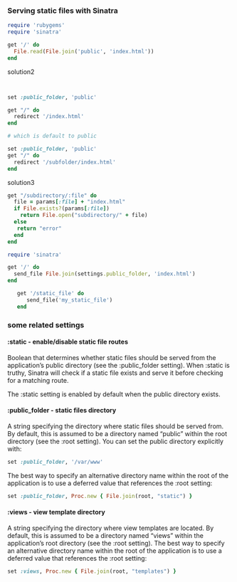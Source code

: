 ### Serving static files with Sinatra


```ruby
require 'rubygems'
require 'sinatra'

get '/' do
  File.read(File.join('public', 'index.html'))
end

```

solution2

```ruby


set :public_folder, 'public'

get "/" do
  redirect '/index.html'
end

# which is default to public

set :public_folder, 'public'
get "/" do
  redirect '/subfolder/index.html' 
end
```

solution3


```ruby
get "/subdirectory/:file" do 
  file = params[:file] + "index.html"
  if File.exists?(params[:file])
    return File.open("subdirectory/" + file)
  else
   return "error"
  end
end
```



```ruby
require 'sinatra'

get '/' do
  send_file File.join(settings.public_folder, 'index.html')
end

   get '/static_file' do
      send_file('my_static_file')
   end 


```


### some related settings

#### :static - enable/disable static file routes

Boolean that determines whether static files should be served from the application’s public directory (see the :public_folder setting). When :static is truthy, Sinatra will check if a static file exists and serve it before checking for a matching route.

The :static setting is enabled by default when the public directory exists.

#### :public_folder - static files directory


A string specifying the directory where static files should be served from. By default, this is assumed to be a directory named “public” within the root directory (see the :root setting). You can set the public directory explicitly with:

```ruby
set :public_folder, '/var/www'
```

The best way to specify an alternative directory name within the root of the application is to use a deferred value that references the :root setting:

```ruby
set :public_folder, Proc.new { File.join(root, "static") }
```

#### :views - view template directory

A string specifying the directory where view templates are located. By default, this is assumed to be a directory named “views” within the application’s root directory (see the :root setting). The best way to specify an alternative directory name within the root of the application is to use a deferred value that references the :root setting:

```ruby
set :views, Proc.new { File.join(root, "templates") }
```

